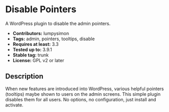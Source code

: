 # Disable Pointers #

A WordPress plugin to disable the admin pointers.

 * **Contributors:** lumpysimon
 * **Tags:** admin, pointers, tooltips, disable
 * **Requires at least:** 3.3
 * **Tested up to:** 3.9.1
 * **Stable tag:** trunk
 * **License:** GPL v2 or later

## Description ##

When new features are introduced into WordPress, various helpful pointers (tooltips) maybe shown to users on the admin screens. This simple plugin disables them for all users. No options, no configuration, just install and activate.
